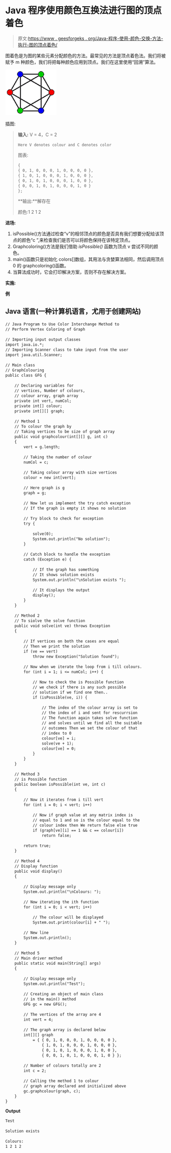 # Java 程序使用颜色互换法进行图的顶点着色

> 原文:[https://www . geesforgeks . org/Java-程序-使用-颜色-交换-方法-执行-图的顶点着色/](https://www.geeksforgeeks.org/java-program-to-use-color-interchange-method-to-perform-vertex-coloring-of-graph/)

图着色是为图的某些元素分配颜色的方法。最常见的方法是顶点着色法。我们将被赋予 m 种颜色，我们将把每种颜色应用到顶点。我们在这里使用“回溯”算法。

![](img/8a7a8808e1182d7dd9b3ff01f1146220.png)

插图:

> **输入:** V = 4，C = 2
> 
> ```
> Here V denotes colour and C denotes color
> ```
> 
> 图表:
> 
> ```
> {
> { 0, 1, 0, 0, 0, 1, 0, 0, 0, 0 },
> { 1, 0, 1, 0, 0, 0, 1, 0, 0, 0 },
> { 0, 1, 0, 1, 0, 0, 0, 1, 0, 0 },
> { 0, 0, 1, 0, 1, 0, 0, 0, 1, 0 } 
> };               
> ```
> 
> **输出:**解存在
> 
> 颜色:1 2 1 2

**进场:**

1.  isPossible()方法通过检查“v”的相邻顶点的颜色是否具有我们想要分配给该顶点的颜色“c ”,来检查我们是否可以将颜色保持在该特定顶点。
2.  Graphcoloring()方法是我们借助 *isPossible()* 函数为顶点 v 尝试不同的颜色。
3.  main()函数只是初始化 colors[]数组，其用法与贪婪算法相同，然后调用顶点 0 的 graphcoloring()函数。
4.  当算法成功时，它会打印解决方案，否则不存在解决方案。

**实施:**

**例**

## Java 语言(一种计算机语言，尤用于创建网站)

```
// Java Program to Use Color Interchange Method to
// Perform Vertex Coloring of Graph

// Importing input output classes
import java.io.*;
// Importing Scanner class to take input from the user
import java.util.Scanner;

// Main class
// GraphColouring
public class GFG {

    // Declaring variables for
    // vertices, Number of colours,
    // colour array, graph array
    private int vert, numCol;
    private int[] colour;
    private int[][] graph;

    // Method 1
    // To colour the graph by
    // Taking vertices to be size of graph array
    public void graphcolour(int[][] g, int c)
    {
        vert = g.length;

        // Taking the number of colour
        numCol = c;

        // Taking colour array with size vertices
        colour = new int[vert];

        // Here graph is g
        graph = g;

        // Now let us implement the try catch exception
        // If the graph is empty it shows no solution

        // Try block to check for exception
        try {

            solve(0);
            System.out.println("No solution");
        }

        // Catch block to handle the exception
        catch (Exception e) {

            // If the graph has something
            // It shows solution exists
            System.out.println("\nSolution exists ");

            // It displays the output
            display();
        }
    }

    // Method 2
    // To siolve the solve function
    public void solve(int ve) throws Exception
    {

        // If vertices on both the cases are equal
        // Then we print the solution
        if (ve == vert)
            throw new Exception("Solution found");

        // Now when we iterate the loop from i till colours.
        for (int i = 1; i <= numCol; i++) {

            // Now to check the is Possible function
            // we check if there is any such possible
            // solution if we find one then..
            if (isPossible(ve, i)) {

                // The index of the colour array is set to
                // the index of i and sent for rescurrsion
                // The function again takes solve function
                // and solves until we find all the suitable
                // outcomes Then we set the colour of that
                // index to 0
                colour[ve] = i;
                solve(ve + 1);
                colour[ve] = 0;
            }
        }
    }

    // Method 3
    // is Possible function
    public boolean isPossible(int ve, int c)
    {

        // Now it iterates from i till vert
        for (int i = 0; i < vert; i++)

            // Now if graph value at any matrix index is
            // equal to 1 and so is the colour equal to the
            // colour index then We return false else true
            if (graph[ve][i] == 1 && c == colour[i])
                return false;

        return true;
    }

    // Method 4
    // Display function
    public void display()
    {

        // Display message only 
        System.out.println("\nColours: ");

        // Now iterating the ith function
        for (int i = 0; i < vert; i++)

            // The colour will be displayed
            System.out.print(colour[i] + " ");

        // New line
        System.out.println();
    }

    // Method 5
    // Main driver method
    public static void main(String[] args)
    {

        // Display message only
        System.out.println("Test");

        // Creating an object of main class
        // in the main() method
        GFG gc = new GFG();

        // The vertices of the array are 4
        int vert = 4;

        // The graph array is declared below
        int[][] graph
            = { { 0, 1, 0, 0, 0, 1, 0, 0, 0, 0 },
                { 1, 0, 1, 0, 0, 0, 1, 0, 0, 0 },
                { 0, 1, 0, 1, 0, 0, 0, 1, 0, 0 },
                { 0, 0, 1, 0, 1, 0, 0, 0, 1, 0 } };

        // Number of colours totally are 2
        int c = 2;

        // Calling the method 1 to colour
        // graph array declared and initialized above
        gc.graphcolour(graph, c);
    }
}
```

**Output**

```
Test

Solution exists 

Colours: 
1 2 1 2 

```